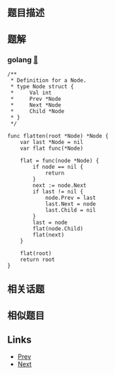 
# [](https://leetcode-cn.com/problems/flatten-a-multilevel-doubly-linked-list)

## 题目描述



## 题解

### golang [🔗](flatten-a-multilevel-doubly-linked-list.go) 
```golang
/**
 * Definition for a Node.
 * type Node struct {
 *     Val int
 *     Prev *Node
 *     Next *Node
 *     Child *Node
 * }
 */

func flatten(root *Node) *Node {
    var last *Node = nil
    var flat func(*Node)

    flat = func(node *Node) {
        if node == nil {
            return
        }
        next := node.Next
        if last != nil {
            node.Prev = last
            last.Next = node
            last.Child = nil
        }
        last = node
        flat(node.Child)
        flat(next)
    }
    
    flat(root)
    return root
}
```


## 相关话题



## 相似题目



## Links

- [Prev](../n-ary-tree-level-order-traversal/README.md) 
- [Next](../maximum-depth-of-n-ary-tree/README.md) 

